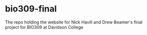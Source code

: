 # bio309-final
The repo holding the website for Nick Havill and Drew Beamer's final project for BIO309 at Davidson College
